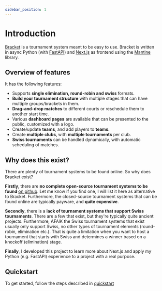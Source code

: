 ```yaml
---
sidebar_position: 1
---
```


# Introduction

[Bracket](https://github.com/evroon/bracket) is a tournament system meant to be easy to use. Bracket
is written in async Python (with [FastAPI](https://fastapi.tiangolo.com)) and
[Next.js](https://nextjs.org/) as frontend using the [Mantine](https://mantine.dev/) library.

## Overview of features
It has the following features:
- Supports **single elimination, round-robin and swiss** formats.
- **Build your tournament structure** with multiple stages that can have multiple groups/brackets in
  them.
- **Drag-and-drop matches** to different courts or reschedule them to another start time.
- Various **dashboard pages** are available that can be presented to the public, customized with a
  logo.
- Create/update **teams**, and add players to **teams**.
- Create **multiple clubs**, with **multiple tournaments** per club.
- **Swiss tournaments** can be handled dynamically, with automatic scheduling of matches.

## Why does this exist?
There are plenty of tournament systems to be found online. So why does Bracket exist?

**Firstly**, there are **no complete open-source tournament systems to be found** [on
github](https://github.com/search?q=tournament%20system&type=repositories). Let me know if you find
one, I will list it here as alternative to Bracket. Furthermore, the closed-source tournament
systems that can be found online are typically payware, and **quite expensive**.

**Secondly**, there is a **lack of tournament systems that support Swiss tournaments**. There are a
few that exist, but they're typically quite ancient projects. Furthermore, AFAIK the Swiss
tournament systems that exist usually only support Swiss, no other types of tournament elements
(round-robin, elimination etc.). That is quite a limitation when you want to host a tournament that
starts with Swiss and determines a winner based on a knockoff (elimination) stage.

**Finally**, I developed this project to learn more about Next.js and apply my Python (e.g. FastAPI)
experience to a project with a real purpose.

## Quickstart
To get started, follow the steps described in [quickstart](getting-started/quickstart.md)
